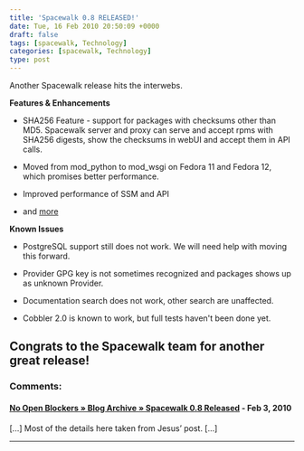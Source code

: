 ```yaml
---
title: 'Spacewalk 0.8 RELEASED!'
date: Tue, 16 Feb 2010 20:50:09 +0000
draft: false
tags: [spacewalk, Technology]
categories: [spacewalk, Technology]
type: post
---
```


Another Spacewalk release hits the interwebs.

**Features & Enhancements**

*   ﻿SHA256 Feature - support for packages with checksums other than MD5. Spacewalk server and proxy can serve and accept rpms with SHA256 digests, show the checksums in webUI and accept them in API calls.

*   Moved from mod\_python to mod\_wsgi on Fedora 11 and Fedora 12, which promises better performance.

*   ﻿Improved performance of SSM and API

*   and [more](https://www.redhat.com/archives/spacewalk-announce-list/2010-February/msg00000.html)

**Known Issues**

*   PostgreSQL support still does not work. We will need help with moving this forward.

*   Provider GPG key is not sometimes recognized and packages shows up as unknown Provider.

*   Documentation search does not work, other search are unaffected.

*   Cobbler 2.0 is known to work, but full tests haven't been done yet.

Congrats to the Spacewalk team for another great release!
---
### Comments:
#### [No Open Blockers &raquo; Blog Archive &raquo; Spacewalk 0.8 Released](http://noopenblockers.com/2010/02/17/spacewalk-0-8-released/ "") - <time datetime="2010-02-17 10:49:21">Feb 3, 2010</time>

\[...\] Most of the details here taken from Jesus’ post. \[...\]
<hr />
